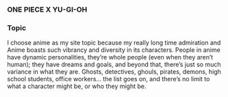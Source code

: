 ###  ONE PIECE X YU-GI-OH ###

### Topic

I choose anime as my site topic because my really long time admiration and Anime boasts such vibrancy and diversity in its characters. People in anime have dynamic personalities, they’re whole people (even when they aren’t human); they have dreams and goals, and beyond that, there’s just so much variance in what they are. Ghosts, detectives, ghouls, pirates, demons, high school students, office workers… the list goes on, and there’s no limit to what a character might be, or who they might be.

### 
